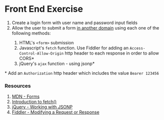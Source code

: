 <h1>Front End Exercise</h1>
<ol>
    <li>Create a login form with user name and password input fields</li>
    <li>Allow the user to submit a form <u>in another domain</u> using each one of the following methods:</li>
    <ol>
        <li>HTML's <code>&lt;form&gt;</code> submission</li>
        <li>Javascript's <code>fetch</code> function. Use Fiddler for adding an <code>Access-Control-Allow-Origin</code> http header to each response in order to allow CORS*</li>
        <li>jQuery's <code>ajax</code> function - using jsonp*</li>
    </ol>
</ol>
* Add an <code>Authorization</code> http header which includes the value <code>Bearer 123456</code>

<h3>Resources</h3>
<ol>
<li>
<a href="https://developer.mozilla.org/en-US/docs/Web/HTML/Element/form">MDN - Forms</a>
</li>
<li>
<a href="https://developers.google.com/web/updates/2015/03/introduction-to-fetch">Introduction to fetch()</a>
</li>
<li>
<a href="https://learn.jquery.com/ajax/working-with-jsonp/">jQuery - Working with JSONP</a>
</li>
<li>
<a href="https://docs.telerik.com/fiddler/knowledgebase/fiddlerscript/modifyrequestorresponse">Fiddler - Modifying a Request or Response</a>
</li>
</ol>